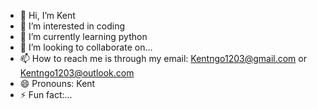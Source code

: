 - 👋 Hi, I’m Kent
- 👀 I’m interested in coding
- 🌱 I’m currently learning python
- 💞️ I’m looking to collaborate on...
- 📫 How to reach me is through my email: Kentngo1203@gmail.com or Kentngo1203@outlook.com
- 😄 Pronouns: Kent
- ⚡ Fun fact:...
